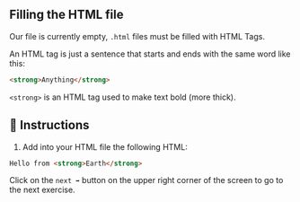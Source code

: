 ## Filling the HTML file

Our file is currently empty, `.html` files must be filled with HTML Tags.

An HTML tag is just a sentence that starts and ends with the same word like this:

```html
<strong>Anything</strong>
```

`<strong>` is an HTML tag used to make text bold (more thick).

## 📝 Instructions 

1. Add into your HTML file the following HTML:

```html
Hello from <strong>Earth</strong>
```

Click on the `next ➡` button on the upper right corner of the screen to go to the next exercise.
